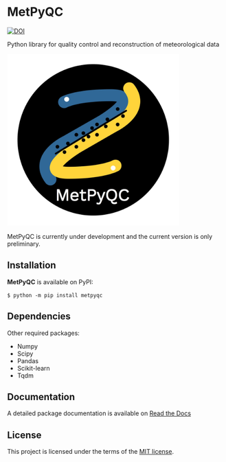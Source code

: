 # MetPyQC
[![DOI](https://zenodo.org/badge/442791183.svg)](https://zenodo.org/badge/latestdoi/442791183)

Python library for quality control and reconstruction of meteorological data

<img src="docs/_static/logo_pyqc4.jpg" alt="drawing" width="400"/>

[//]:![MetPyQC](docs/_static/logo_pyqc4.jpg)

MetPyQC is currently under development and the current version is only preliminary. 

## Installation
**MetPyQC** is available on PyPI:

```console
$ python -m pip install metpyqc
```
## Dependencies

Other required packages:

- Numpy
- Scipy
- Pandas
- Scikit-learn
- Tqdm


## Documentation
A detailed package documentation is available on [Read the Docs](https://metpyqc.readthedocs.io)

## License
This project is licensed under the terms of the [MIT license](LICENSE).

